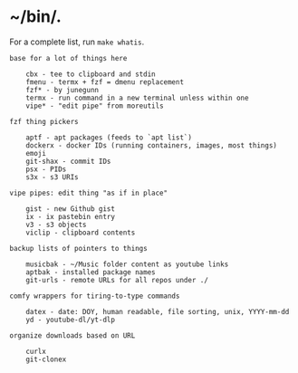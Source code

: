 # ~/bin/.

For a complete list, run `make whatis`.

	base for a lot of things here

		cbx - tee to clipboard and stdin
		fmenu - termx + fzf = dmenu replacement
		fzf* - by junegunn
		termx - run command in a new terminal unless within one
		vipe* - "edit pipe" from moreutils

	fzf thing pickers

		aptf - apt packages (feeds to `apt list`)
		dockerx - docker IDs (running containers, images, most things)
		emoji
		git-shax - commit IDs
		psx - PIDs
		s3x - s3 URIs

	vipe pipes: edit thing "as if in place"

		gist - new Github gist
		ix - ix pastebin entry
		v3 - s3 objects
		viclip - clipboard contents

	backup lists of pointers to things

		musicbak - ~/Music folder content as youtube links
		aptbak - installed package names
		git-urls - remote URLs for all repos under ./

	comfy wrappers for tiring-to-type commands

		datex - date: DOY, human readable, file sorting, unix, YYYY-mm-dd
		yd - youtube-dl/yt-dlp

	organize downloads based on URL

		curlx
		git-clonex
